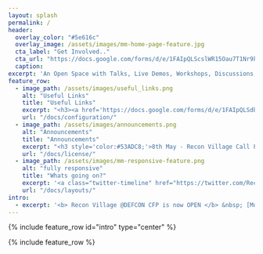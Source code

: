 ```yaml
---
layout: splash
permalink: /
header:
  overlay_color: "#5e616c"
  overlay_image: /assets/images/mm-home-page-feature.jpg
  cta_label: "Get Involved.."
  cta_url: "https://docs.google.com/forms/d/e/1FAIpQLScslWR15Oau7T1Nr9kZ9o7QQI72JEdpLMKpl8zn_S6NCEIZmg/viewform?usp=sf_link"
  caption:
excerpt: 'An Open Space with Talks, Live Demos, Workshops, Discussions, CTFs with a common focus on Reconnaissance.'
feature_row:
  - image_path: /assets/images/useful_links.png
    alt: "Useful Links"
    title: "Useful Links"
    excerpt: "<h3><a href='https://docs.google.com/forms/d/e/1FAIpQLSdbRMzcLm3RF-NyF-1CdKXxi9YC8NRcYJvbK8ZFD_l3c_AotA/viewform?usp=sf_link'>Recon Village DEFCON 25 CFP Form</a><br><br><a href='https://docs.google.com/forms/d/e/1FAIpQLSdbRMzcLm3RF-NyF-1CdKXxi9YC8NRcYJvbK8ZFD_l3c_AotA/viewform?usp=sf_link'> Recon Village Call for Volunteer Form</a><br><a href='https://docs.google.com/forms/d/e/1FAIpQLSclSuSmOcjtqdtRXOkwGCc9fWvn4YMnpftxdIBov9gVVI-nYQ/viewform?usp=sf_link'> <!--Sponsor Form</a><br><a href=''> Get Involved Form</a><br>-->"
    url: "/docs/configuration/"
  - image_path: /assets/images/announcements.png
    alt: "Announcements"
    title: "Announcements"
    excerpt: "<h3 style='color:#53ADC8;'>8th May - Recon Village Call For Volunteers is OPEN.<br><br>8th May - Recon Village CFP is OPEN.<br><br>29 April - Recon Village will be @ DEFCON 25.</h3>"
    url: "/docs/license/"
  - image_path: /assets/images/mm-responsive-feature.png
    alt: "fully responsive"
    title: "Whats going on?"
    excerpt: '<a class="twitter-timeline" href="https://twitter.com/ReconVillage">Tweets by ReconVillage</a> <script async src="//platform.twitter.com/widgets.js" charset="utf-8"></script>'
    url: "/docs/layouts/"
intro:
  - excerpt: '<b> Recon Village @DEFCON CFP is now OPEN </b> &nbsp; [More Info.](http://reconvillage.org/reconvillage/cfp/){: .btn .btn--twitter}'
---
```


{% include feature_row id="intro" type="center" %}

{% include feature_row %}

